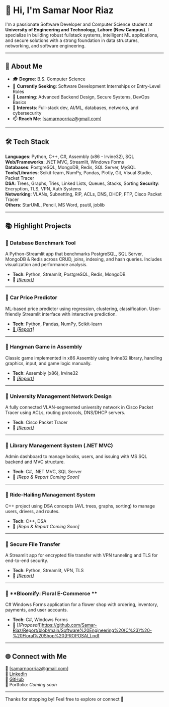 # 👋 Hi, I'm Samar Noor Riaz

I'm a passionate Software Developer and Computer Science student at **University of Engineering and Technology, Lahore (New Campus)**. I specialize in building robust fullstack systems, intelligent ML applications, and secure solutions with a strong foundation in data structures, networking, and software engineering.

---

## 🚀 About Me

- 🎓 **Degree**: B.S. Computer Science  
- 💼 **Currently Seeking**: Software Development Internships or Entry-Level Roles  
- 🌱 **Learning**: Advanced Backend Design, Secure Systems, DevOps Basics  
- 🧠 **Interests**: Full-stack dev, AI/ML, databases, networks, and cybersecurity  
- 📫 **Reach Me**: [samarnoorriaz@gmail.com]

---

## 🛠️ Tech Stack

**Languages**: Python, C++, C#, Assembly (x86 - Irvine32), SQL  
**Web/Frameworks**: .NET MVC, Streamlit, Windows Forms  
**Databases**: PostgreSQL, MongoDB, Redis, SQL Server, MySQL  
**Tools/Libraries**: Scikit-learn, NumPy, Pandas, Plotly, Git, Visual Studio, Packet Tracer  
**DSA**: Trees, Graphs, Tries, Linked Lists, Queues, Stacks, Sorting
**Security**: Encryption, TLS, VPN, Auth Systems  
**Networking**: VLANs, Subnetting, RIP, ACLs, DNS, DHCP, FTP, Cisco Packet Tracer  
**Others**: StarUML, Pencil, MS Word, psutil, joblib  

---

## 📚 Highlight Projects


### 🔹 **Database Benchmark Tool**
A Python-Streamlit app that benchmarks PostgreSQL, SQL Server, MongoDB & Redis across CRUD, joins, indexing, and hash queries. Includes visualization and performance analysis.
- **Tech**: Python, Streamlit, PostgreSQL, Redis, MongoDB  
- 📂 [*[Report]*](https://github.com/Samar-Riaz/Report/blob/main/Advanced%20DB%20(Python)%20-%20Query%20Benchmarking%20Tool.pdf)

---

### 🔹 **Car Price Predictor**
ML-based price predictor using regression, clustering, classification. User-friendly Streamlit interface with interactive prediction.
- **Tech**: Python, Pandas, NumPy, Scikit-learn  
- [📂 *[Report]*](https://github.com/Samar-Riaz/Report/blob/main/AI%20(Python)%20-%20Car%20Price%20Predictor.pdf)

---

### 🔹 **Hangman Game in Assembly**
Classic game implemented in x86 Assembly using Irvine32 library, handling graphics, input, and game logic manually.
- **Tech**: Assembly (x86), Irvine32  
- 📂 [*[Report]*](https://github.com/Samar-Riaz/Report/blob/main/Assembly%20Language%20(Irvine32)%20-%20Hangman%20Game.pdf)

---

### 🔹 **University Management Network Design**
A fully connected VLAN-segmented university network in Cisco Packet Tracer using ACLs, routing protocols, DNS/DHCP servers.
- **Tech**: Cisco Packet Tracer  
- 📂 [*[Report]*](https://github.com/Samar-Riaz/Report/blob/main/Computer%20Networks%20(Cisco%20Packet%20Tracer)%20-%20University%20Management%20System.pdf)

---

### 🔹 **Library Management System (.NET MVC)**
Admin dashboard to manage books, users, and issuing with MS SQL backend and MVC structure.
- **Tech**: C#, .NET MVC, SQL Server  
- 📂 *[Repo & Report Coming Soon]*

---

### 🔹 **Ride-Hailing Management System**
C++ project using DSA concepts (AVL trees, graphs, sorting) to manage users, drivers, and routes.
- **Tech**: C++, DSA  
- 📂 *[Repo & Report Coming Soon]*

---

### 🔹 **Secure File Transfer**
A Streamlit app for encrypted file transfer with VPN tunneling and TLS for end-to-end security.
- **Tech**: Python, Streamlit, VPN, TLS  
- 📂 [*[Report]*](https://github.com/Samar-Riaz/Report/blob/main/Information%20Security%20(Python)%20-%20Secure%20File%20Transfer%20System.pdf)

---

### 🔹 **Bloomify: Floral E-Commerce **
C# Windows Forms application for a flower shop with ordering, inventory, payments, and user accounts.
- **Tech**: C#, Windows Forms
- 📂 [*[Proposal]*]https://github.com/Samar-Riaz/Report/blob/main/Software%20Engineering%20(C%23)%20-%20Floral%20Shop%20(PROPOSAL).pdf

---

## 🌐 Connect with Me

📧 [samarnoorriaz@gmail.com]  
🔗 [LinkedIn](https://linkedin.com/in/yourprofile)  
🐙 [GitHub](https://github.com/Samar-Riaz)  
🧾 Portfolio: *Coming soon*  

---

Thanks for stopping by! Feel free to explore or connect 🤝
